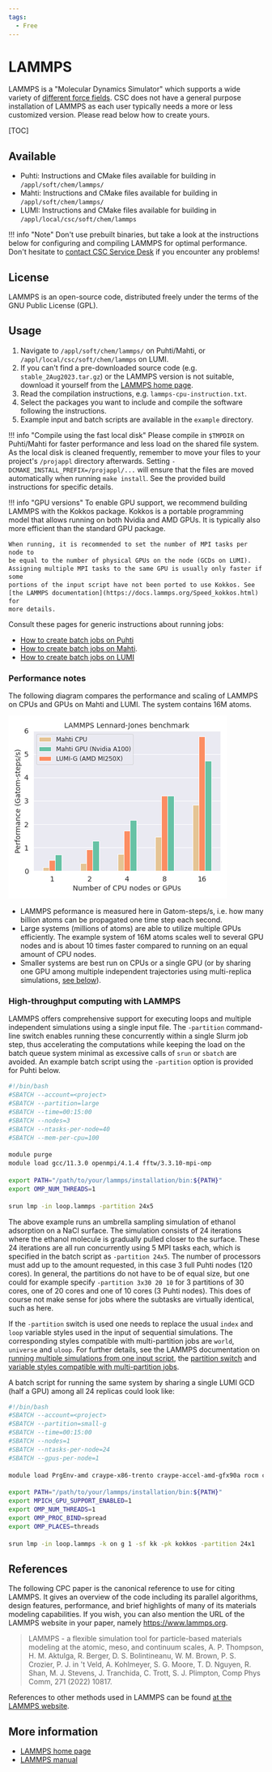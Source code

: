```yaml
---
tags:
  - Free
---
```


# LAMMPS

LAMMPS is a "Molecular Dynamics Simulator" which supports a wide variety of
[different force fields](https://docs.lammps.org/Intro_features.html#ff). CSC
does not have a general purpose installation of LAMMPS as each user typically
needs a more or less customized version. Please read below how to create yours.

[TOC]

## Available

* Puhti: Instructions and CMake files available for building in
  `/appl/soft/chem/lammps/`
* Mahti: Instructions and CMake files available for building in
  `/appl/soft/chem/lammps/`
* LUMI: Instructions and CMake files available for building in
  `/appl/local/csc/soft/chem/lammps`

!!! info "Note"
    Don't use prebuilt binaries, but take a look at the instructions below for
    configuring and compiling LAMMPS for optimal performance. Don't hesitate to
    [contact CSC Service Desk](../support/contact.md) if you encounter any
    problems!

## License

LAMMPS is an open-source code, distributed freely under the terms of the GNU
Public License (GPL).

## Usage

1. Navigate to `/appl/soft/chem/lammps/` on Puhti/Mahti, or
   `/appl/local/csc/soft/chem/lammps` on LUMI.
2. If you can't find a pre-downloaded source code (e.g.
   `stable_2Aug2023.tar.gz`) or the LAMMPS version is not suitable, download it
   yourself from the [LAMMPS home page](https://lammps.org/download.html).
3. Read the compilation instructions, e.g. `lammps-cpu-instruction.txt`.
4. Select the packages you want to include and compile the software following
   the instructions.
5. Example input and batch scripts are available in the `example` directory.

!!! info "Compile using the fast local disk"
    Please compile in `$TMPDIR` on Puhti/Mahti for faster performance and
    less load on the shared file system. As the local disk is cleaned
    frequently, remember to move your files to your project's `/projappl`
    directory afterwards. Setting `-DCMAKE_INSTALL_PREFIX=/projappl/...` will
    ensure that the files are moved automatically when running `make install`.
    See the provided build instructions for specific details.

!!! info "GPU versions"
    To enable GPU support, we recommend building LAMMPS with the Kokkos
    package. Kokkos is a portable programming model that allows running on both
    Nvidia and AMD GPUs. It is typically also more efficient than the standard
    GPU package.

    When running, it is recommended to set the number of MPI tasks per node to
    be equal to the number of physical GPUs on the node (GCDs on LUMI).
    Assigning multiple MPI tasks to the same GPU is usually only faster if some
    portions of the input script have not been ported to use Kokkos. See
    [the LAMMPS documentation](https://docs.lammps.org/Speed_kokkos.html) for
    more details.

Consult these pages for generic instructions about running jobs:

* [How to create batch jobs on Puhti](../computing/running/creating-job-scripts-puhti.md)
* [How to create batch jobs on Mahti](../computing/running/creating-job-scripts-mahti.md).
* [How to create batch jobs on LUMI](https://docs.lumi-supercomputer.eu/runjobs/scheduled-jobs/batch-job/)

### Performance notes

The following diagram compares the performance and scaling of LAMMPS on
CPUs and GPUs on Mahti and LUMI. The system contains 16M atoms.

![LAMMPS performance](../img/lammps-bench.png 'LAMMPS performance')

* LAMMPS peformance is measured here in Gatom-steps/s, i.e. how many billion
  atoms can be propagated one time step each second.
* Large systems (millions of atoms) are able to utilize multiple GPUs
  efficiently. The example system of 16M atoms scales well to several GPU nodes
  and is about 10 times faster compared to running on an equal amount of CPU
  nodes.
* Smaller systems are best run on CPUs or a single GPU (or by sharing one GPU
  among multiple independent trajectories using multi-replica simulations,
  [see below](#high-throughput-computing-with-lammps)).

### High-throughput computing with LAMMPS

LAMMPS offers comprehensive support for executing loops and multiple
independent simulations using a single input file. The `-partition`
command-line switch enables running these concurrently within a
single Slurm job step, thus accelerating the computations while keeping the
load on the batch queue system minimal as excessive calls of `srun` or `sbatch`
are avoided. An example batch script using the `-partition` option is provided
for Puhti below.

```bash
#!/bin/bash
#SBATCH --account=<project>
#SBATCH --partition=large
#SBATCH --time=00:15:00
#SBATCH --nodes=3
#SBATCH --ntasks-per-node=40
#SBATCH --mem-per-cpu=100

module purge
module load gcc/11.3.0 openmpi/4.1.4 fftw/3.3.10-mpi-omp

export PATH="/path/to/your/lammps/installation/bin:${PATH}"
export OMP_NUM_THREADS=1

srun lmp -in loop.lammps -partition 24x5
```

The above example runs an umbrella sampling simulation of ethanol adsorption on
a NaCl surface. The simulation consists of 24 iterations where the ethanol
molecule is gradually pulled closer to the surface. These 24 iterations are all
run concurrently using 5 MPI tasks each, which is specified in the batch script
as `-partition 24x5`. The number of processors must add up to the amount
requested, in this case 3 full Puhti nodes (120 cores). In general, the
partitions do not have to be of equal size, but one could for example specify
`-partition 3x30 20 10` for 3 partitions of 30 cores, one of 20 cores and one
of 10 cores (3 Puhti nodes). This does of course not make sense for jobs where
the subtasks are virtually identical, such as here.

If the `-partition` switch is used one needs to replace the usual `index` and
`loop` variable styles used in the input of sequential simulations. The
corresponding styles compatible with multi-partition jobs are `world`,
`universe` and `uloop`. For further details, see the LAMMPS documentation on
[running multiple simulations from one input script](https://docs.lammps.org/Howto_multiple.html),
the [partition switch](https://docs.lammps.org/Run_options.html#partition) and
[variable styles compatible with multi-partition jobs](https://docs.lammps.org/variable.html).

A batch script for running the same system by sharing a single LUMI GCD (half
a GPU) among all 24 replicas could look like:

```bash
#!/bin/bash
#SBATCH --account=<project>
#SBATCH --partition=small-g
#SBATCH --time=00:15:00
#SBATCH --nodes=1
#SBATCH --ntasks-per-node=24
#SBATCH --gpus-per-node=1

module load PrgEnv-amd craype-x86-trento craype-accel-amd-gfx90a rocm cray-fftw

export PATH="/path/to/your/lammps/installation/bin:${PATH}"
export MPICH_GPU_SUPPORT_ENABLED=1
export OMP_NUM_THREADS=1
export OMP_PROC_BIND=spread
export OMP_PLACES=threads

srun lmp -in loop.lammps -k on g 1 -sf kk -pk kokkos -partition 24x1
```

## References

The following CPC paper is the canonical reference to use for citing LAMMPS. It
gives an overview of the code including its parallel algorithms, design
features, performance, and brief highlights of many of its materials modeling
capabilities. If you wish, you can also mention the URL of the LAMMPS website
in your paper, namely <https://www.lammps.org>.

> LAMMPS - a flexible simulation tool for particle-based materials modeling at
> the atomic, meso, and continuum scales, A. P. Thompson, H. M. Aktulga, R.
> Berger, D. S. Bolintineanu, W. M. Brown, P. S. Crozier, P. J. in 't Veld, A.
> Kohlmeyer, S. G. Moore, T. D. Nguyen, R. Shan, M. J. Stevens, J. Tranchida,
> C. Trott, S. J. Plimpton, Comp Phys Comm, 271 (2022) 10817.

References to other methods used in LAMMPS can be found
[at the LAMMPS website](https://lammps.org/cite.html).

## More information

* [LAMMPS home page](https://www.lammps.org)
* [LAMMPS manual](https://docs.lammps.org/Manual.html)
